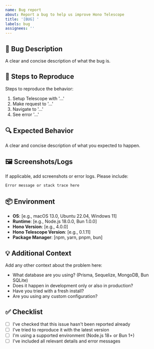 ```yaml
---
name: Bug report
about: Report a bug to help us improve Hono Telescope
title: '[BUG] '
labels: bug
assignees: ''
---
```


## 🐛 Bug Description

A clear and concise description of what the bug is.

## 📝 Steps to Reproduce

Steps to reproduce the behavior:

1. Setup Telescope with '...'
2. Make request to '...'
3. Navigate to '...'
4. See error '...'

## 🔍 Expected Behavior

A clear and concise description of what you expected to happen.

## 🖼️ Screenshots/Logs

If applicable, add screenshots or error logs. Please include:

```
Error message or stack trace here
```

## 📦 Environment

- **OS**: [e.g., macOS 13.0, Ubuntu 22.04, Windows 11]
- **Runtime**: [e.g., Node.js 18.0.0, Bun 1.0.0]
- **Hono Version**: [e.g., 4.0.0]
- **Hono Telescope Version**: [e.g., 0.1.11]
- **Package Manager**: [npm, yarn, pnpm, bun]

## 💡 Additional Context

Add any other context about the problem here:

- What database are you using? (Prisma, Sequelize, MongoDB, Bun SQLite)
- Does it happen in development only or also in production?
- Have you tried with a fresh install?
- Are you using any custom configuration?

## ✅ Checklist

- [ ] I've checked that this issue hasn't been reported already
- [ ] I've tried to reproduce it with the latest version
- [ ] I'm using a supported environment (Node.js 18+ or Bun 1+)
- [ ] I've included all relevant details and error messages
